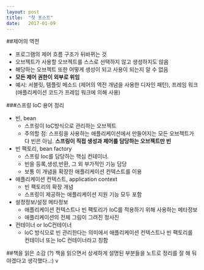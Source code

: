 ```yaml
---
layout: post
title:  "첫 포스트"
date:   2017-01-09
---
```


##제어의 역전
* 프로그램의 제어 흐름 구조가 뒤바뀌는 것 
* 오브젝트가 사용할 오브젝트를 스스로 선택하지 않고 생성하지도 않음 
* 해당하는 오브젝트 또한 어떻게 생성이 되고 사용이 되는지 알 수 없음 
* **모든 제어 권한이 외부로 위임**
* 예시: 서블릿, 템플릿 메소드 (제어의 역전 개념을 사용한 디자인 패턴), 프레임 워크 (애플리케이션 코드가 프레임 워크에 의해 사용) 

###스프링 IoC 용어 정리
* 빈, bean
  * 스프링이 IoC방식으로 관리하는 오브젝트
  * 주의할 점: 스프링을 사용하는 애플리케이션에서 만들어지는 모든 오브젝트가 다 빈은 아님. **스프링이 직접 생성과 제어를 담당하는 오브젝트만 빈**
* 빈 팩토리, bean factory
  * 스프링 Ioc를 담당하는 핵심 컨테이너. 
  * 빈을 등록,생성,반환, 그 외 부가적인 기능 담당
  * 보통 이 개념을 확장한 애플리케이션 컨텍스트를 이용
* 애플리케이션 컨텍스트, application context
  * 빈 팩토리의 확장 개념
  * 스프링이 제공하는 애플리케이션 지원 기능 모두 포함 
* 설정정보/설정 메타정보
  * 애플리케이션 컨텍스트나 빈 팩토리가 IoC를 적용하기 위해 사용하는 메타정보
  * 애플리케이션의 전체 그림이 그려진 청사진 
* 컨테이너 or IoC컨테이너
  * IoC 방식으로 빈 관리한다는 의미에서 애플리케이션 컨텍스트나 빈 팩토리를 컨테이너 또는 IoC 컨테이너라고 칭함 

##책을 읽은 소감 (?)
책을 읽으면서 상세하게 설명된 부분들을 노트로 정리를 잘 해 둬야겠다고 생각했다..:) 
v
